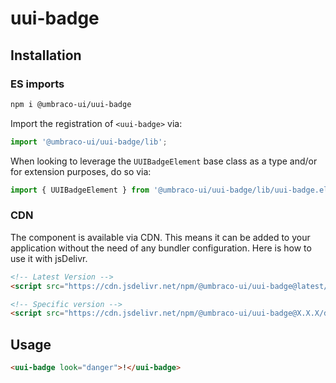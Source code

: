 # uui-badge

## Installation

### ES imports

```zsh
npm i @umbraco-ui/uui-badge
```

Import the registration of `<uui-badge>` via:

```javascript
import '@umbraco-ui/uui-badge/lib';
```

When looking to leverage the `UUIBadgeElement` base class as a type and/or for extension purposes, do so via:

```javascript
import { UUIBadgeElement } from '@umbraco-ui/uui-badge/lib/uui-badge.element';
```

### CDN

The component is available via CDN. This means it can be added to your application without the need of any bundler configuration. Here is how to use it with jsDelivr.

```html
<!-- Latest Version -->
<script src="https://cdn.jsdelivr.net/npm/@umbraco-ui/uui-badge@latest/dist/uui-badge.min.js"></script>

<!-- Specific version -->
<script src="https://cdn.jsdelivr.net/npm/@umbraco-ui/uui-badge@X.X.X/dist/uui-badge.min.js"></script>
```

## Usage

```html
<uui-badge look="danger">!</uui-badge>
```
